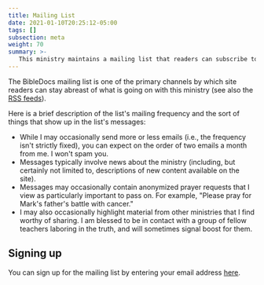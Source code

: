 ```yaml
---
title: Mailing List
date: 2021-01-10T20:25:12-05:00
tags: []
subsection: meta
weight: 70
summary: >-
   This ministry maintains a mailing list that readers can subscribe to in order to stay up to date with site happenings. This page describes this mailing list.
---
```


The BibleDocs mailing list is one of the primary channels by which site readers can stay abreast of what is going on with this ministry (see also the [RSS feeds](/site/rss)).

Here is a brief description of the list's mailing frequency and the sort of things that show up in the list's messages:

- While I may occasionally send more or less emails (i.e., the frequency isn't strictly fixed), you can expect on the order of two emails a month from me. I won't spam you.
- Messages typically involve news about the ministry (including, but certainly not limited to, descriptions of new content available on the site).
- Messages may occasionally contain anonymized prayer requests that I view as particularly important to pass on. For example, "Please pray for Mark's father's battle with cancer."
- I may also occasionally highlight material from other ministries that I find worthy of sharing. I am blessed to be in contact with a group of fellow teachers laboring in the truth, and will sometimes signal boost for them.

## Signing up

You can sign up for the mailing list by entering your email address [here](/#mailing-list).
